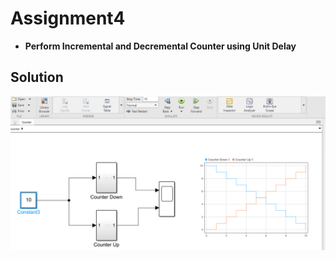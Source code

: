 # Assignment4

* **Perform Incremental and Decremental Counter using Unit Delay** 

## **Solution**

![imag1](README.assets\imag1.png)